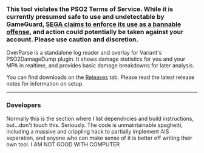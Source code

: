 ### This tool violates the PSO2 Terms of Service. While it is currently presumed safe to use and undetectable by GameGuard, [SEGA claims to enforce its use as a bannable offense](http://pso2.jp/players/news/9224/), and action could potentially be taken against your account. Please use caution and discretion.

OverParse is a standalone log reader and overlay for Variant's PSO2DamageDump plugin. It shows damage statistics for you and your MPA in realtime, and provides basic damage breakdowns for later analysis.

You can find downloads on the [Releases](https://github.com/TyroneSama/OverParse/releases) tab. Please read the latest release notes for information on setup.

---


### Developers

Normally this is the section where I list dependncies and build instructions, but...don't touch this. Seriously. The code is unmaintainable spaghetti, including a massive and crippling hack to partially implement AIS separation, and anyone who can make sense of it is better off writing their own tool. I AM NOT GOOD WITH COMPUTER
